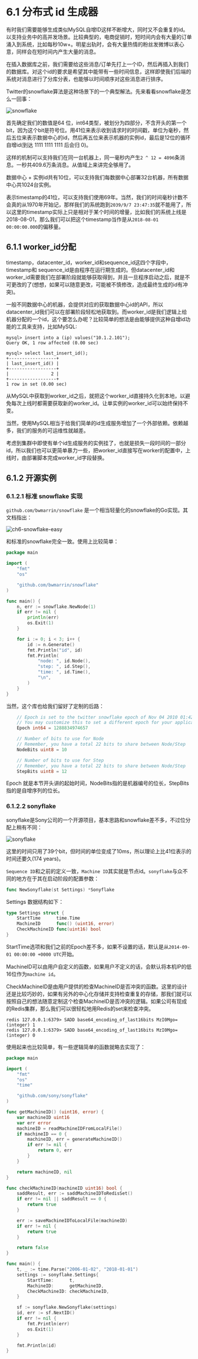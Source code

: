 # 6.1 分布式 id 生成器

有时我们需要能够生成类似MySQL自增ID这样不断增大，同时又不会重复的id。以支持业务中的高并发场景。比较典型的，电商促销时，短时间内会有大量的订单涌入到系统，比如每秒10w+。明星出轨时，会有大量热情的粉丝发微博以表心意，同样会在短时间内产生大量的消息。

在插入数据库之前，我们需要给这些消息/订单先打上一个ID，然后再插入到我们的数据库。对这个id的要求是希望其中能带有一些时间信息，这样即使我们后端的系统对消息进行了分库分表，也能够以时间顺序对这些消息进行排序。

Twitter的snowflake算法是这种场景下的一个典型解法。先来看看snowflake是怎么一回事：

![snowflake](../images/ch6-snowflake.png)

首先确定我们的数值是64 位，int64类型，被划分为四部分，不含开头的第一个bit，因为这个bit是符号位。用41位来表示收到请求时的时间戳，单位为毫秒，然后五位来表示数据中心的id，然后再五位来表示机器的实例id，最后是12位的循环自增id(到达 1111 1111 1111 后会归 0)。

这样的机制可以支持我们在同一台机器上，同一毫秒内产生`2 ^ 12 = 4096`条消息。一秒共409.6万条消息。从值域上来讲完全够用了。

数据中心 + 实例id共有10位，可以支持我们每数据中心部署32台机器，所有数据中心共1024台实例。

表示timestamp的41位，可以支持我们使用69年。当然，我们的时间毫秒计数不会真的从1970年开始记，那样我们的系统跑到`2039/9/7 23:47:35`就不能用了，所以这里的timestamp实际上只是相对于某个时间的增量，比如我们的系统上线是2018-08-01，那么我们可以把这个timestamp当作是从`2018-08-01 00:00:00.000`的偏移量。

## 6.1.1 worker_id分配

timestamp，datacenter_id，worker_id和sequence_id这四个字段中，timestamp和 sequence_id是由程序在运行期生成的。但datacenter_id和worker_id需要我们在部署阶段就能够获取得到，并且一旦程序启动之后，就是不可更改的了(想想，如果可以随意更改，可能被不慎修改，造成最终生成的id有冲突)。

一般不同数据中心的机器，会提供对应的获取数据中心id的API，所以datacenter_id我们可以在部署阶段轻松地获取到。而worker_id是我们逻辑上给机器分配的一个id，这个要怎么办呢？比较简单的想法是由能够提供这种自增id功能的工具来支持，比如MySQL:

```shell
mysql> insert into a (ip) values("10.1.2.101");
Query OK, 1 row affected (0.00 sec)

mysql> select last_insert_id();
+------------------+
| last_insert_id() |
+------------------+
|                2 |
+------------------+
1 row in set (0.00 sec)
```

从MySQL中获取到worker_id之后，就把这个worker_id直接持久化到本地，以避免每次上线时都需要获取新的worker_id。让单实例的worker_id可以始终保持不变。

当然，使用MySQL相当于给我们简单的id生成服务增加了一个外部依赖。依赖越多，我们的服务的可运维性就越差。

考虑到集群中即使有单个id生成服务的实例挂了，也就是损失一段时间的一部分id，所以我们也可以更简单暴力一些，把worker_id直接写在worker的配置中，上线时，由部署脚本完成worker_id字段替换。

## 6.1.2 开源实例

### 6.1.2.1 标准 snowflake 实现

`github.com/bwmarrin/snowflake` 是一个相当轻量化的snowflake的Go实现。其文档指出：

![ch6-snowflake-easy](../images/ch6-snowflake-easy.png)

和标准的snowflake完全一致。使用上比较简单：

```go
package main

import (
	"fmt"
	"os"

	"github.com/bwmarrin/snowflake"
)

func main() {
	n, err := snowflake.NewNode(1)
	if err != nil {
		println(err)
		os.Exit(1)
	}

	for i := 0; i < 3; i++ {
		id := n.Generate()
		fmt.Println("id", id)
		fmt.Println(
			"node: ", id.Node(),
			"step: ", id.Step(),
			"time: ", id.Time(),
			"\n",
		)
	}
}
```

当然，这个库也给我们留好了定制的后路：

```go
	// Epoch is set to the twitter snowflake epoch of Nov 04 2010 01:42:54 UTC
	// You may customize this to set a different epoch for your application.
	Epoch int64 = 1288834974657

	// Number of bits to use for Node
	// Remember, you have a total 22 bits to share between Node/Step
	NodeBits uint8 = 10

	// Number of bits to use for Step
	// Remember, you have a total 22 bits to share between Node/Step
	StepBits uint8 = 12
```

Epoch 就是本节开头讲的起始时间，NodeBits指的是机器编号的位长，StepBits指的是自增序列的位长。

### 6.1.2.2 sonyflake

sonyflake是Sony公司的一个开源项目，基本思路和snowflake差不多，不过位分配上稍有不同：

![sonyflake](../images/ch6-snoyflake.png)

这里的时间只用了39个bit，但时间的单位变成了10ms，所以理论上比41位表示的时间还要久(174 years)。

`Sequence ID`和之前的定义一致，`Machine ID`其实就是节点id。`sonyflake`与众不同的地方在于其在启动阶段的配置参数：

```go
func NewSonyflake(st Settings) *Sonyflake
```

Settings 数据结构如下：

```go
type Settings struct {
	StartTime      time.Time
	MachineID      func() (uint16, error)
	CheckMachineID func(uint16) bool
}
```

StartTime选项和我们之前的Epoch差不多，如果不设置的话，默认是从`2014-09-01 00:00:00 +0000 UTC`开始。

MachineID可以由用户自定义的函数，如果用户不定义的话，会默认将本机IP的低16位作为`machine id`。

CheckMachineID是由用户提供的检查MachineID是否冲突的函数。这里的设计还是比较巧妙的，如果有另外的中心化存储并支持检查重复的存储，那我们就可以按照自己的想法随意定制这个检查MachineID是否冲突的逻辑。如果公司有现成的Redis集群，那么我们可以很轻松地用Redis的set来检查冲突。

```shell
redis 127.0.0.1:6379> SADD base64_encoding_of_last16bits MzI0Mgo=
(integer) 1
redis 127.0.0.1:6379> SADD base64_encoding_of_last16bits MzI0Mgo=
(integer) 0
```

使用起来也比较简单，有一些逻辑简单的函数就略去实现了：

```go
package main

import (
	"fmt"
	"os"
	"time"

	"github.com/sony/sonyflake"
)

func getMachineID() (uint16, error) {
	var machineID uint16
	var err error
	machineID = readMachineIDFromLocalFile()
	if machineID == 0 {
		machineID, err = generateMachineID()
		if err != nil {
			return 0, err
		}
	}

	return machineID, nil
}

func checkMachineID(machineID uint16) bool {
	saddResult, err := saddMachineIDToRedisSet()
	if err != nil || saddResult == 0 {
		return true
	}

	err := saveMachineIDToLocalFile(machineID)
	if err != nil {
		return true
	}

	return false
}

func main() {
	t, _ := time.Parse("2006-01-02", "2018-01-01")
	settings := sonyflake.Settings{
		StartTime:      t,
		MachineID:      getMachineID,
		CheckMachineID: checkMachineID,
	}

	sf := sonyflake.NewSonyflake(settings)
	id, err := sf.NextID()
	if err != nil {
		fmt.Println(err)
		os.Exit(1)
	}

	fmt.Println(id)
}
```
